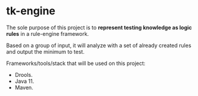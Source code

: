 # tk-engine
The sole purpose of this project is to **represent testing knowledge as logic rules** in a rule-engine framework.

Based on a group of input, it will analyze with a set of already created rules and output the minimum to test.

Frameworks/tools/stack that will be used on this project:
  * Drools.
  * Java 11.
  * Maven.
